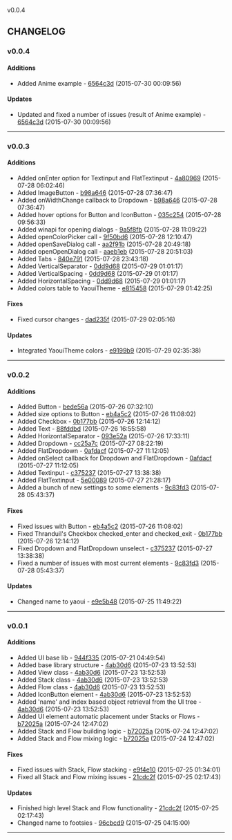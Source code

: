 v0.0.4

## CHANGELOG

### v0.0.4

#### Additions

* Added Anime example - [6564c3d](https://github.com/adonaac/blade/commit/6564c3d031dd826b7ee7c8f56b09e13c5cffbfd6) (2015-07-30 00:09:56)

#### Updates

* Updated and fixed a number of issues (result of Anime example) - [6564c3d](https://github.com/adonaac/blade/commit/6564c3d031dd826b7ee7c8f56b09e13c5cffbfd6) (2015-07-30 00:09:56)

---

### v0.0.3

#### Additions

* Added onEnter option for Textinput and FlatTextinput - [4a80969](https://github.com/adonaac/blade/commit/4a8096925ffddb225865fcd83ade7a4d458f935c) (2015-07-28 06:02:46)
* Added ImageButton - [b98a646](https://github.com/adonaac/blade/commit/b98a646f30eee0eafd55f3c5602ce6dc2a02c4d9) (2015-07-28 07:36:47)
* Added onWidthChange callback to Dropdown - [b98a646](https://github.com/adonaac/blade/commit/b98a646f30eee0eafd55f3c5602ce6dc2a02c4d9) (2015-07-28 07:36:47)
* Added hover options for Button and IconButton - [035c254](https://github.com/adonaac/blade/commit/035c254b0e97646b8ca544e4384a7cf8ab23504d) (2015-07-28 09:56:33)
* Added winapi for opening dialogs - [9a5f8fb](https://github.com/adonaac/blade/commit/9a5f8fb9328c2759ec5d97e1db1c957d5c8b3943) (2015-07-28 11:09:22)
* Added openColorPicker call - [9f50bd6](https://github.com/adonaac/blade/commit/9f50bd6347fac80a0e858dd8b6e3e0864c7e28fe) (2015-07-28 12:10:47)
* Added openSaveDialog call - [aa2f91b](https://github.com/adonaac/blade/commit/aa2f91b991e9f41225cb8bb25d9c4f972e3d74ce) (2015-07-28 20:49:18)
* Added openOpenDialog call - [aaeb1eb](https://github.com/adonaac/blade/commit/aaeb1eb06511f11048bf25f28a35ce6385f77049) (2015-07-28 20:51:03)
* Added Tabs - [840e791](https://github.com/adonaac/blade/commit/840e791a61cb97d92e415286f176dc40909cf148) (2015-07-28 23:43:18)
* Added VerticalSeparator - [0dd9d68](https://github.com/adonaac/blade/commit/0dd9d685f1ab93a11c68799745b0d9214b1a8898) (2015-07-29 01:01:17)
* Added VerticalSpacing - [0dd9d68](https://github.com/adonaac/blade/commit/0dd9d685f1ab93a11c68799745b0d9214b1a8898) (2015-07-29 01:01:17)
* Added HorizontalSpacing - [0dd9d68](https://github.com/adonaac/blade/commit/0dd9d685f1ab93a11c68799745b0d9214b1a8898) (2015-07-29 01:01:17)
* Added colors table to YaouiTheme - [e815458](https://github.com/adonaac/blade/commit/e8154580d9c883f105a8147a64fd20334307f7b5) (2015-07-29 01:42:25)

#### Fixes

* Fixed cursor changes - [dad235f](https://github.com/adonaac/blade/commit/dad235fa3e93b97ea17bf7dcb5beb0d46f5045e1) (2015-07-29 02:05:16)

#### Updates

* Integrated YaouiTheme colors - [e9199b9](https://github.com/adonaac/blade/commit/e9199b93beb6959c600e09537f5d34bc09814ff1) (2015-07-29 02:35:38)

---

### v0.0.2

#### Additions

* Added Button - [bede56a](https://github.com/adonaac/blade/commit/bede56ac0ee1ce35fdc8eb744977b83f2005b738) (2015-07-26 07:32:10)
* Added size options to Button - [eb4a5c2](https://github.com/adonaac/blade/commit/eb4a5c2649c67f7b223639adfbe20ee7a97fe456) (2015-07-26 11:08:02)
* Added Checkbox - [0b177bb](https://github.com/adonaac/blade/commit/0b177bb8ff4989b3f80dcaed0f57a3aac26d5985) (2015-07-26 12:14:12)
* Added Text - [88fddbd](https://github.com/adonaac/blade/commit/88fddbd0f1267ae7bf1b7ce9b54ecc48aaa7148d) (2015-07-26 16:55:58)
* Added HorizontalSeparator - [093e52a](https://github.com/adonaac/blade/commit/093e52a51c5056c5df77f18e4c48a4cb32e30382) (2015-07-26 17:33:11)
* Added Dropdown - [cc25a7c](https://github.com/adonaac/blade/commit/cc25a7c6b1bc11f23664b1775863893dc8f7c7fd) (2015-07-27 08:22:19)
* Added FlatDropdown - [0afdacf](https://github.com/adonaac/blade/commit/0afdacffe6da10cc7088bd1dd68bd3043e77266a) (2015-07-27 11:12:05)
* Added onSelect callback for Dropdown and FlatDropdown - [0afdacf](https://github.com/adonaac/blade/commit/0afdacffe6da10cc7088bd1dd68bd3043e77266a) (2015-07-27 11:12:05)
* Added Textinput - [c375237](https://github.com/adonaac/blade/commit/c375237aea75e956f1494d45221d4618d03e9660) (2015-07-27 13:38:38)
* Added FlatTextinput - [5e00089](https://github.com/adonaac/blade/commit/5e000896fb13fcce2b8150e7019ee7f312c9b44c) (2015-07-27 21:28:17)
* Added a bunch of new settings to some elements - [9c83fd3](https://github.com/adonaac/blade/commit/9c83fd3667097452cdba838fa54c3ec424a3a880) (2015-07-28 05:43:37)

#### Fixes

* Fixed issues with Button - [eb4a5c2](https://github.com/adonaac/blade/commit/eb4a5c2649c67f7b223639adfbe20ee7a97fe456) (2015-07-26 11:08:02)
* Fixed Thranduil's Checkbox checked_enter and checked_exit - [0b177bb](https://github.com/adonaac/blade/commit/0b177bb8ff4989b3f80dcaed0f57a3aac26d5985) (2015-07-26 12:14:12)
* Fixed Dropdown and FlatDropdown unselect - [c375237](https://github.com/adonaac/blade/commit/c375237aea75e956f1494d45221d4618d03e9660) (2015-07-27 13:38:38)
* Fixed a number of issues with most current elements - [9c83fd3](https://github.com/adonaac/blade/commit/9c83fd3667097452cdba838fa54c3ec424a3a880) (2015-07-28 05:43:37)

#### Updates

* Changed name to yaoui - [e9e5b48](https://github.com/adonaac/blade/commit/e9e5b486c988c07172f69f66c09717347aa63dad) (2015-07-25 11:49:22)

---

### v0.0.1

#### Additions

* Added UI base lib - [944f335](https://github.com/adonaac/blade/commit/944f3358ed9986636d6f8e06e8136d7cb3c10512) (2015-07-21 04:49:54)
* Added base library structure - [4ab30d6](https://github.com/adonaac/blade/commit/4ab30d670e3b056cf215f54f9ab011a301c7884f) (2015-07-23 13:52:53)
* Added View class - [4ab30d6](https://github.com/adonaac/blade/commit/4ab30d670e3b056cf215f54f9ab011a301c7884f) (2015-07-23 13:52:53)
* Added Stack class - [4ab30d6](https://github.com/adonaac/blade/commit/4ab30d670e3b056cf215f54f9ab011a301c7884f) (2015-07-23 13:52:53)
* Added Flow class - [4ab30d6](https://github.com/adonaac/blade/commit/4ab30d670e3b056cf215f54f9ab011a301c7884f) (2015-07-23 13:52:53)
* Added IconButton element - [4ab30d6](https://github.com/adonaac/blade/commit/4ab30d670e3b056cf215f54f9ab011a301c7884f) (2015-07-23 13:52:53)
* Added 'name' and index based object retrieval from the UI tree - [4ab30d6](https://github.com/adonaac/blade/commit/4ab30d670e3b056cf215f54f9ab011a301c7884f) (2015-07-23 13:52:53)
* Added UI element automatic placement under Stacks or Flows - [b72025a](https://github.com/adonaac/blade/commit/b72025ae6dfea0ddecfeeacb2ca9aa30fa67cd52) (2015-07-24 12:47:02)
* Added Stack and Flow building logic - [b72025a](https://github.com/adonaac/blade/commit/b72025ae6dfea0ddecfeeacb2ca9aa30fa67cd52) (2015-07-24 12:47:02)
* Added Stack and Flow mixing logic - [b72025a](https://github.com/adonaac/blade/commit/b72025ae6dfea0ddecfeeacb2ca9aa30fa67cd52) (2015-07-24 12:47:02)

#### Fixes

* Fixed issues with Stack, Flow stacking - [e9f4e10](https://github.com/adonaac/blade/commit/e9f4e10a1e2dd95f47c63d1079c46b3032f46220) (2015-07-25 01:34:01)
* Fixed all Stack and Flow mixing issues - [21cdc2f](https://github.com/adonaac/blade/commit/21cdc2fb28d7ea33d243ed3272155b1b7367c5c6) (2015-07-25 02:17:43)

#### Updates

* Finished high level Stack and Flow functionality - [21cdc2f](https://github.com/adonaac/blade/commit/21cdc2fb28d7ea33d243ed3272155b1b7367c5c6) (2015-07-25 02:17:43)
* Changed name to footsies - [96cbcd9](https://github.com/adonaac/blade/commit/96cbcd9544ea63e6e4a053fe587728b0d2a9aba5) (2015-07-25 04:15:00)

---

